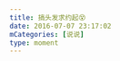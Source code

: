 ```yaml
---
title: 搞头发求约起😵
date: 2016-07-07 23:17:02
mCategories: [说说]
type: moment
---
```


<div id="pics-20160707231702"></div>

<script src="/lib/moment/pics.js"></script>
<script>
var data = [
    {"link": "2016-07-07_000000.jpeg", "type": "shuoshuo"}
];
picsRender(data, "pics-20160707231702");
</script>
